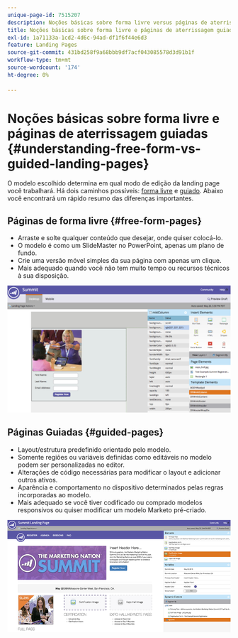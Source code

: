 ```yaml
---
unique-page-id: 7515207
description: Noções básicas sobre forma livre versus páginas de aterrissagem guiadas - Documentação do Marketo - Documentação do produto
title: Noções básicas sobre forma livre e páginas de aterrissagem guiadas
exl-id: 1a71133a-1cd2-4d6c-94ad-df1f6f44e6d3
feature: Landing Pages
source-git-commit: 431bd258f9a68bbb9df7acf043085578d3d91b1f
workflow-type: tm+mt
source-wordcount: '174'
ht-degree: 0%

---
```


# Noções básicas sobre forma livre e páginas de aterrissagem guiadas {#understanding-free-form-vs-guided-landing-pages}

O modelo escolhido determina em qual modo de edição da landing page você trabalhará. Há dois caminhos possíveis: [forma livre](/help/marketo/product-docs/demand-generation/landing-pages/free-form-landing-pages/create-a-free-form-landing-page.md) e [guiado](/help/marketo/product-docs/demand-generation/landing-pages/guided-landing-pages/create-a-guided-landing-page.md). Abaixo você encontrará um rápido resumo das diferenças importantes.

## Páginas de forma livre {#free-form-pages}

* Arraste e solte qualquer conteúdo que desejar, onde quiser colocá-lo.
* O modelo é como um SlideMaster no PowerPoint, apenas um plano de fundo.
* Crie uma versão móvel simples da sua página com apenas um clique.
* Mais adequado quando você não tem muito tempo ou recursos técnicos à sua disposição.

![](assets/image2015-5-20-17-3a50-3a53.png)

## Páginas Guiadas {#guided-pages}

* Layout/estrutura predefinido orientado pelo modelo.
* Somente regiões ou variáveis definidas como editáveis no modelo podem ser personalizadas no editor.
* Alterações de código necessárias para modificar o layout e adicionar outros ativos.
* Aparência e comportamento no dispositivo determinados pelas regras incorporadas ao modelo.
* Mais adequado se você tiver codificado ou comprado modelos responsivos ou quiser modificar um modelo Marketo pré-criado.

![](assets/two-1.png)
